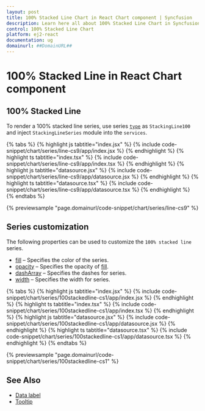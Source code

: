 ```yaml
---
layout: post
title: 100% Stacked Line Chart in React Chart component | Syncfusion
description: Learn here all about 100% Stacked Line Chart in Syncfusion React Chart component of Syncfusion Essential JS 2 and more.
control: 100% Stacked Line Chart 
platform: ej2-react
documentation: ug
domainurl: ##DomainURL##
---
```

# 100% Stacked Line in React Chart component

## 100% Stacked Line

To render a 100% stacked line series, use series [`type`](https://ej2.syncfusion.com/react/documentation/api/chart/seriesModel/#type-string) as `StackingLine100` and inject `StackingLineSeries` module into the `services`.

{% tabs %}
{% highlight js tabtitle="index.jsx" %}
{% include code-snippet/chart/series/line-cs9/app/index.jsx %}
{% endhighlight %}
{% highlight ts tabtitle="index.tsx" %}
{% include code-snippet/chart/series/line-cs9/app/index.tsx %}
{% endhighlight %}
{% highlight js tabtitle="datasource.jsx" %}
{% include code-snippet/chart/series/line-cs9/app/datasource.jsx %}
{% endhighlight %}
{% highlight ts tabtitle="datasource.tsx" %}
{% include code-snippet/chart/series/line-cs9/app/datasource.tsx %}
{% endhighlight %}
{% endtabs %}

{% previewsample "page.domainurl/code-snippet/chart/series/line-cs9" %}

## Series customization

The following properties can be used to customize the `100% stacked line` series.

* [fill](https://ej2.syncfusion.com/react/documentation/api/chart/seriesModel/#fill-string) – Specifies the color of the series.
* [opacity](https://ej2.syncfusion.com/react/documentation/api/chart/seriesModel/#opacity) – Specifies the opacity of [fill](https://ej2.syncfusion.com/react/documentation/api/chart/seriesModel/#fill-string).
* [dashArray](https://ej2.syncfusion.com/react/documentation/api/chart/seriesModel/#dasharray) – Specifies the dashes for series.
* [width](https://ej2.syncfusion.com/react/documentation/api/chart/seriesModel/#width) – Specifies the width for series.

{% tabs %}
{% highlight js tabtitle="index.jsx" %}
{% include code-snippet/chart/series/100stackedline-cs1/app/index.jsx %}
{% endhighlight %}
{% highlight ts tabtitle="index.tsx" %}
{% include code-snippet/chart/series/100stackedline-cs1/app/index.tsx %}
{% endhighlight %}
{% highlight js tabtitle="datasource.jsx" %}
{% include code-snippet/chart/series/100stackedline-cs1/app/datasource.jsx %}
{% endhighlight %}
{% highlight ts tabtitle="datasource.tsx" %}
{% include code-snippet/chart/series/100stackedline-cs1/app/datasource.tsx %}
{% endhighlight %}
{% endtabs %}

{% previewsample "page.domainurl/code-snippet/chart/series/100stackedline-cs1" %}

## See Also

* [Data label](./data-labels/)
* [Tooltip](./tool-tip/)
